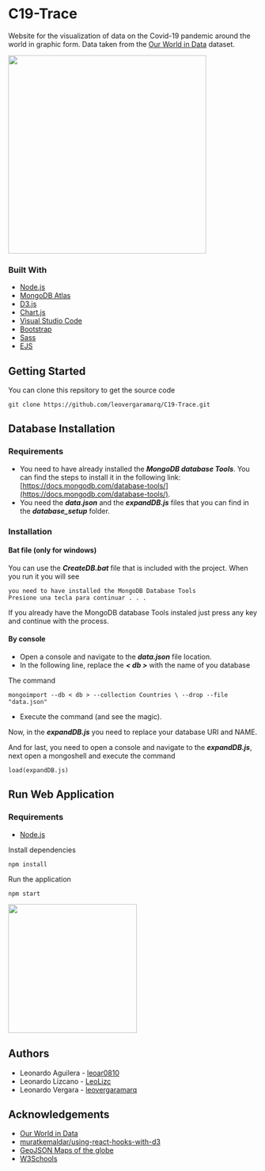 # C19-Trace
Website for the visualization of data on the Covid-19 pandemic around the world in graphic form. Data taken from the [Our World in Data](https://ourworldindata.org/covid-deaths) dataset.

<img src="https://user-images.githubusercontent.com/73978713/174461077-18870a9f-5b41-430c-ae9f-56da7d3bf7ef.png" height="400">

### Built With

 - [Node.js](https://nodejs.org/es/)
 - [MongoDB Atlas](https://www.mongodb.com/es/atlas)
 - [D3.js](https://d3js.org)
 - [Chart.js](https://www.chartjs.org)
 - [Visual Studio Code](https://code.visualstudio.com)
 - [Bootstrap](https://getbootstrap.com)
 - [Sass](https://sass-lang.com)
 - [EJS](https://ejs.co)

## Getting Started
You can clone this repsitory to get the source code

    git clone https://github.com/leovergaramarq/C19-Trace.git


## Database Installation
### Requirements

 - You need to have already installed the ***MongoDB database Tools***. You can find the steps to install it in the following link: [https://docs.mongodb.com/database-tools/](https://docs.mongodb.com/database-tools/).
 - You need the ***data.json*** and the ***expandDB.js*** files that you can find in the ***database_setup*** folder.

### Installation
#### Bat file (only for windows)
You can use the ***CreateDB.bat*** file that is included with the project. When you run it you will see

    you need to have installed the MongoDB Database Tools
    Presione una tecla para continuar . . .

If you already have the MongoDB database Tools instaled just press any key and continue with the process.

#### By console

 - Open a console and navigate to the ***data.json*** file location.
 - In the following line, replace the ***< db >*** with the name of you database 

The command

    mongoimport --db < db > --collection Countries \ --drop --file "data.json"

 - Execute the command (and see the magic).

Now, in the ***expandDB.js*** you need to replace your database URI and NAME.

And for last, you need to open a console and navigate to the ***expandDB.js***, next open a mongoshell and execute the command

    load(expandDB.js)

## Run Web Application
### Requirements
 - [Node.js](https://nodejs.org/es/)

Install dependencies

    npm install

Run the application

    npm start

<img src="https://user-images.githubusercontent.com/73978713/174461078-9b3d335a-c03e-4683-a98b-7e3210cadfd5.png" height="260">

## Authors
 - Leonardo Aguilera - [leoar0810](https://github.com/leoar0810)
 - Leonardo Lizcano - [LeoLizc](https://github.com/LeoLizc)
 - Leonardo Vergara - [leovergaramarq](https://github.com/leovergaramarq)

## Acknowledgements
 - [Our World in Data](https://ourworldindata.org/covid-deaths)
 - [muratkemaldar/using-react-hooks-with-d3](https://github.com/muratkemaldar/using-react-hooks-with-d3/tree/12-geo)
 - [GeoJSON Maps of the globe](https://geojson-maps.ash.ms)
 - [W3Schools](https://www.w3schools.com/howto/howto_js_autocomplete.asp)
